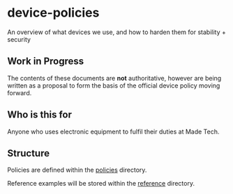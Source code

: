 # device-policies

An overview of what devices we use, and how to harden them for stability + security

## Work in Progress

The contents of these documents are **not** authoritative, however are being written
as a proposal to form the basis of the official device policy moving forward.

## Who is this for

Anyone who uses electronic equipment to fulfil their duties at Made Tech.

## Structure

Policies are defined within the [policies][policies-root] directory.

Reference examples will be stored within the [reference][reference-root] directory.

[policies-root]: /policies/README.md
[reference-root]: /reference/README.md
